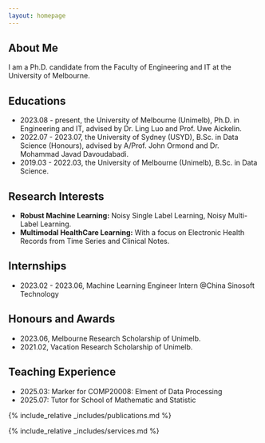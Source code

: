 ```yaml
---
layout: homepage
---
```


## About Me

I am a Ph.D. candidate from the Faculty of Engineering and IT at the University of Melbourne.

## Educations
- 2023.08 - present, the University of Melbourne (Unimelb), Ph.D. in Engineering and IT, advised by Dr. Ling Luo and Prof. Uwe Aickelin.
- 2022.07 - 2023.07, the University of Sydney (USYD), B.Sc. in Data Science (Honours), advised by A/Prof. John Ormond and Dr. Mohammad Javad Davoudabadi.
- 2019.03 - 2022.03, the University of Melbourne (Unimelb), B.Sc. in Data Science.


## Research Interests

- **Robust Machine Learning:** Noisy Single Label Learning, Noisy Multi-Label Learning.
- **Multimodal HealthCare Learning:** With a focus on Electronic Health Records from Time Series and Clinical Notes.


## Internships
- 2023.02 - 2023.06, Machine Learning Engineer Intern @China Sinosoft Technology


## Honours and Awards
- 2023.06, Melbourne Research Scholarship of Unimelb. 
- 2021.02, Vacation Research Scholarship of Unimelb.

## Teaching Experience
- 2025.03: Marker for COMP20008: Elment of Data Processing
- 2025.07: Tutor for School of Mathematic and Statistic



{% include_relative _includes/publications.md %}

{% include_relative _includes/services.md %}
